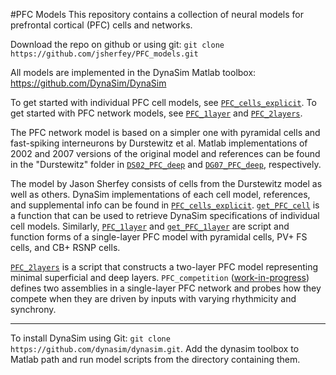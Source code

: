 #PFC Models
This repository contains a collection of neural models for prefrontal cortical (PFC) cells and networks.

Download the repo on github or using git: `git clone https://github.com/jsherfey/PFC_models.git`

All models are implemented in the DynaSim Matlab toolbox: https://github.com/DynaSim/DynaSim

To get started with individual PFC cell models, see [`PFC_cells_explicit`](https://github.com/jsherfey/PFC_models/blob/master/PFC_cells_explicit.m). To get started with PFC network models, see [`PFC_1layer`](https://github.com/jsherfey/PFC_models/blob/master/PFC_1layer.m) and [`PFC_2layers`](https://github.com/jsherfey/PFC_models/blob/master/PFC_2layers.m).

The PFC network model is based on a simpler one with pyramidal cells and fast-spiking interneurons by Durstewitz et al. Matlab implementations of 2002 and 2007 versions of the original model and references can be found in the "Durstewitz" folder in [`DS02_PFC_deep`](https://github.com/jsherfey/PFC_models/blob/master/Durstewitz/DS02_PFC_deep.m) and [`DG07_PFC_deep`](https://github.com/jsherfey/PFC_models/blob/master/Durstewitz/DG07_PFC_deep.m), respectively.

The model by Jason Sherfey consists of cells from the Durstewitz model as well as others. DynaSim implementations of each cell model, references, and supplemental info can be found in [`PFC_cells_explicit`](https://github.com/jsherfey/PFC_models/blob/master/PFC_cells_explicit.m). [`get_PFC_cell`](https://github.com/jsherfey/PFC_models/blob/master/get_PFC_cell.m) is a function that can be used to retrieve DynaSim specifications of individual cell models. Similarly, [`PFC_1layer`](https://github.com/jsherfey/PFC_models/blob/master/PFC_1layer.m) and [`get_PFC_1layer`](https://github.com/jsherfey/PFC_models/blob/master/get_PFC_1layer.m) are script and function forms of a single-layer PFC model with pyramidal cells, PV+ FS cells, and CB+ RSNP cells. 

[`PFC_2layers`](https://github.com/jsherfey/PFC_models/blob/master/PFC_2layers.m) is a script that constructs a two-layer PFC model representing minimal superficial and deep layers.
`PFC_competition` ([work-in-progress](https://github.com/jsherfey/PFC_simulations/blob/master/PFC_competition.m)) defines two assemblies in a single-layer PFC network and probes how they compete when they are driven by inputs with varying rhythmicity and synchrony.

------------------------------------------------------------

To install DynaSim using Git: `git clone https://github.com/dynasim/dynasim.git`.
Add the dynasim toolbox to Matlab path and run model scripts from the directory containing them.

